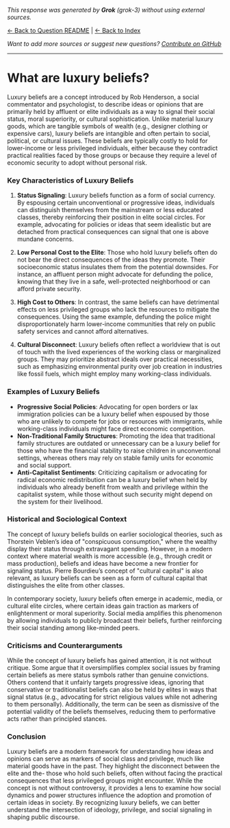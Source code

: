 <!-- 
Generated by: grok
Model: grok-3
Prompt type: default
Generated at: 2025-06-10T23:00:20.119885
-->

*This response was generated by **Grok** (grok-3) without using external sources.*

[← Back to Question README](README.md) | [← Back to Index](../README.md)

*Want to add more sources or suggest new questions? [Contribute on GitHub](https://github.com/justinwest/SuggestedSources)*

---

# What are luxury beliefs?

Luxury beliefs are a concept introduced by Rob Henderson, a social commentator and psychologist, to describe ideas or opinions that are primarily held by affluent or elite individuals as a way to signal their social status, moral superiority, or cultural sophistication. Unlike material luxury goods, which are tangible symbols of wealth (e.g., designer clothing or expensive cars), luxury beliefs are intangible and often pertain to social, political, or cultural issues. These beliefs are typically costly to hold for lower-income or less privileged individuals, either because they contradict practical realities faced by those groups or because they require a level of economic security to adopt without personal risk.

### Key Characteristics of Luxury Beliefs
1. **Status Signaling**: Luxury beliefs function as a form of social currency. By espousing certain unconventional or progressive ideas, individuals can distinguish themselves from the mainstream or less educated classes, thereby reinforcing their position in elite social circles. For example, advocating for policies or ideas that seem idealistic but are detached from practical consequences can signal that one is above mundane concerns.

2. **Low Personal Cost to the Elite**: Those who hold luxury beliefs often do not bear the direct consequences of the ideas they promote. Their socioeconomic status insulates them from the potential downsides. For instance, an affluent person might advocate for defunding the police, knowing that they live in a safe, well-protected neighborhood or can afford private security.

3. **High Cost to Others**: In contrast, the same beliefs can have detrimental effects on less privileged groups who lack the resources to mitigate the consequences. Using the same example, defunding the police might disproportionately harm lower-income communities that rely on public safety services and cannot afford alternatives.

4. **Cultural Disconnect**: Luxury beliefs often reflect a worldview that is out of touch with the lived experiences of the working class or marginalized groups. They may prioritize abstract ideals over practical necessities, such as emphasizing environmental purity over job creation in industries like fossil fuels, which might employ many working-class individuals.

### Examples of Luxury Beliefs
- **Progressive Social Policies**: Advocating for open borders or lax immigration policies can be a luxury belief when espoused by those who are unlikely to compete for jobs or resources with immigrants, while working-class individuals might face direct economic competition.
- **Non-Traditional Family Structures**: Promoting the idea that traditional family structures are outdated or unnecessary can be a luxury belief for those who have the financial stability to raise children in unconventional settings, whereas others may rely on stable family units for economic and social support.
- **Anti-Capitalist Sentiments**: Criticizing capitalism or advocating for radical economic redistribution can be a luxury belief when held by individuals who already benefit from wealth and privilege within the capitalist system, while those without such security might depend on the system for their livelihood.

### Historical and Sociological Context
The concept of luxury beliefs builds on earlier sociological theories, such as Thorstein Veblen’s idea of "conspicuous consumption," where the wealthy display their status through extravagant spending. However, in a modern context where material wealth is more accessible (e.g., through credit or mass production), beliefs and ideas have become a new frontier for signaling status. Pierre Bourdieu’s concept of "cultural capital" is also relevant, as luxury beliefs can be seen as a form of cultural capital that distinguishes the elite from other classes.

In contemporary society, luxury beliefs often emerge in academic, media, or cultural elite circles, where certain ideas gain traction as markers of enlightenment or moral superiority. Social media amplifies this phenomenon by allowing individuals to publicly broadcast their beliefs, further reinforcing their social standing among like-minded peers.

### Criticisms and Counterarguments
While the concept of luxury beliefs has gained attention, it is not without critique. Some argue that it oversimplifies complex social issues by framing certain beliefs as mere status symbols rather than genuine convictions. Others contend that it unfairly targets progressive ideas, ignoring that conservative or traditionalist beliefs can also be held by elites in ways that signal status (e.g., advocating for strict religious values while not adhering to them personally). Additionally, the term can be seen as dismissive of the potential validity of the beliefs themselves, reducing them to performative acts rather than principled stances.

### Conclusion
Luxury beliefs are a modern framework for understanding how ideas and opinions can serve as markers of social class and privilege, much like material goods have in the past. They highlight the disconnect between the elite and the- those who hold such beliefs, often without facing the practical consequences that less privileged groups might encounter. While the concept is not without controversy, it provides a lens to examine how social dynamics and power structures influence the adoption and promotion of certain ideas in society. By recognizing luxury beliefs, we can better understand the intersection of ideology, privilege, and social signaling in shaping public discourse.